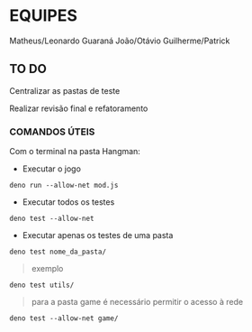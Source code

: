 # EQUIPES

Matheus/Leonardo Guaraná
João/Otávio
Guilherme/Patrick

## TO DO

Centralizar as pastas de teste

Realizar revisão final e refatoramento


### COMANDOS ÚTEIS
Com o terminal na pasta Hangman:

- Executar o jogo
```
deno run --allow-net mod.js
```

- Executar todos os testes
```
deno test --allow-net
```

- Executar apenas os testes de uma pasta
```
deno test nome_da_pasta/
```

> exemplo

```
deno test utils/
```

> para a pasta game é necessário permitir o acesso à rede

```
deno test --allow-net game/
```



